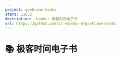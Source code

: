 ```yaml
---
project: geektime-books
stars: 11652
description: :books: 极客时间电子书
url: https://github.com/it-ebooks-0/geektime-books
---
```


📚 极客时间电子书
==========

